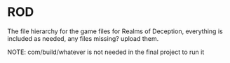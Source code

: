 # ROD

The file hierarchy for the game files for Realms of Deception, everything is included as needed, any files missing? upload them.

NOTE: com/build/whatever is not needed in the final project to run it
